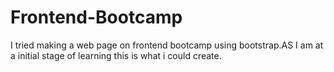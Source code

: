 # Frontend-Bootcamp
I tried making a web page on frontend bootcamp using bootstrap.AS I am at a initial stage of learning this is what i could create.
